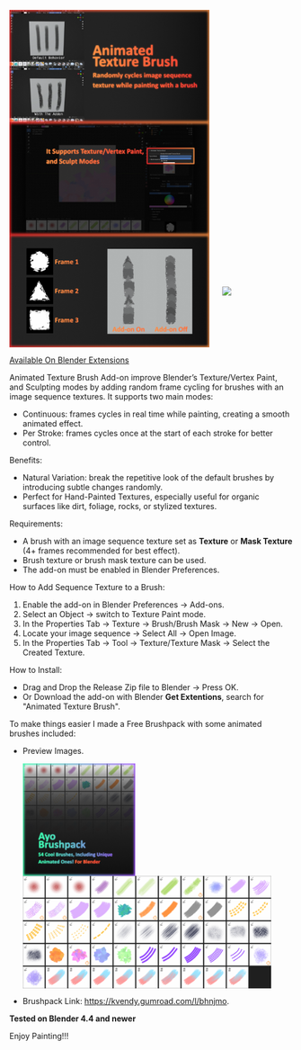 <p>
  <img src="./assets/thumbnail.png" height="200" style="vertical-align:middle; margin-right:20px;" />
  <img src="./assets/sidebar UI.png" height="200" style="vertical-align:middle; margin-right:20px;" />
    <img src="./assets/example1 brush.png" height="200" style="vertical-align:middle; margin-right:20px;" />
  <img src="./assets/example.gif" height="200" style="vertical-align:middle;" />
</p>

[Available On Blender Extensions](https://extensions.blender.org/add-ons/animated-brush/)

Animated Texture Brush Add-on improve Blender’s Texture/Vertex Paint, and Sculpting modes by adding random frame cycling for brushes with an image sequence textures. It supports two main modes:
- Continuous: frames cycles in real time while painting, creating a smooth animated effect.
- Per Stroke: frames cycles once at the start of each stroke for better control.

Benefits:
- Natural Variation: break the repetitive look of the default brushes by introducing subtle changes randomly.
- Perfect for Hand-Painted Textures, especially useful for organic surfaces like dirt, foliage, rocks, or stylized textures.

Requirements:
- A brush with an image sequence texture set as __Texture__ or __Mask Texture__ (4+ frames recommended for best effect).
- Brush texture or brush mask texture can be used.
- The add-on must be enabled in Blender Preferences.

How to Add Sequence Texture to a Brush:
1. Enable the add-on in Blender Preferences → Add-ons.
2. Select an Object → switch to Texture Paint mode.
3. In the Properties Tab → Texture → Brush/Brush Mask → New → Open.
4. Locate your image sequence → Select All → Open Image.
5. In the Properties Tab → Tool → Texture/Texture Mask → Select the Created Texture.

How to Install:
- Drag and Drop the Release Zip file to Blender → Press OK.
- Or Download the add-on with Blender __Get Extentions__, search for "Animated Texture Brush".

To make things easier I made a Free Brushpack with some animated brushes included:
- Preview Images. <p> <img src="./assets/ayo thumbnail.png" height="200" style="vertical-align:middle; margin-right:20px;" /> <img src="./assets/ayo brushpack.png" height="200" style="vertical-align:middle; margin-right:20px;" /> </p>
- Brushpack Link: https://kvendy.gumroad.com/l/bhnjmo.

__Tested on Blender 4.4 and newer__

Enjoy Painting!!!
